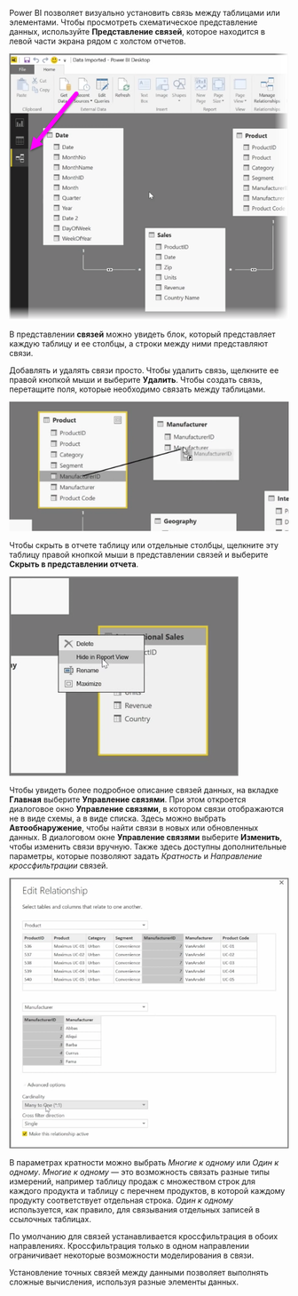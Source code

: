 Power BI позволяет визуально установить связь между таблицами или элементами. Чтобы просмотреть схематическое представление данных, используйте **Представление связей**, которое находится в левой части экрана рядом с холстом отчетов.

![](media/2-2-manage-data-relationships/2-2_1.png)

В представлении **связей** можно увидеть блок, который представляет каждую таблицу и ее столбцы, а строки между ними представляют связи.

Добавлять и удалять связи просто. Чтобы удалить связь, щелкните ее правой кнопкой мыши и выберите **Удалить**. Чтобы создать связь, перетащите поля, которые необходимо связать между таблицами.

![](media/2-2-manage-data-relationships/2-2_2.png)

Чтобы скрыть в отчете таблицу или отдельные столбцы, щелкните эту таблицу правой кнопкой мыши в представлении связей и выберите **Скрыть в представлении отчета**.

![](media/2-2-manage-data-relationships/2-2_3.png)

Чтобы увидеть более подробное описание связей данных, на вкладке **Главная** выберите **Управление связями**. При этом откроется диалоговое окно **Управление связями**, в котором связи отображаются не в виде схемы, а в виде списка. Здесь можно выбрать **Автообнаружение**, чтобы найти связи в новых или обновленных данных. В диалоговом окне **Управление связями** выберите **Изменить**, чтобы изменить связи вручную. Также здесь доступны дополнительные параметры, которые позволяют задать *Кратность* и *Направление кроссфильтрации* связей.

![](media/2-2-manage-data-relationships/2-2_4.png)

В параметрах кратности можно выбрать *Многие к одному* или *Один к одному*. *Многие к одному* — это возможность связать разные типы измерений, например таблицу продаж с множеством строк для каждого продукта и таблицу с перечнем продуктов, в которой каждому продукту соответствует отдельная строка. *Один к одному* используется, как правило, для связывания отдельных записей в ссылочных таблицах.

По умолчанию для связей устанавливается кроссфильтрация в обоих направлениях. Кроссфильтрация только в одном направлении ограничивает некоторые возможности моделирования в связи.

Установление точных связей между данными позволяет выполнять сложные вычисления, используя разные элементы данных.


